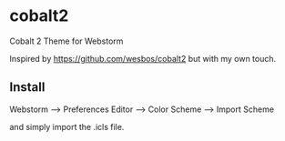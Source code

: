 # cobalt2
Cobalt 2 Theme for Webstorm


Inspired by https://github.com/wesbos/cobalt2 but with my own touch.


## Install

Webstorm --> Preferences Editor --> Color Scheme --> Import Scheme

and simply import the .icls file.
